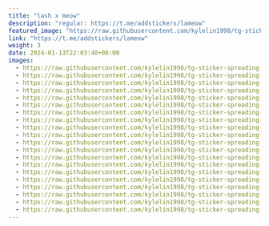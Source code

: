 ```yaml
---
title: "lash x meow"
description: "regular: https://t.me/addstickers/lameow"
featured_image: "https://raw.githubusercontent.com/kylelin1998/tg-sticker-spreading-worldwide-images/main/img/c1efba18-4d7f-44d5-b69d-0bf2fcd8d88c.jpg"
link: "https://t.me/addstickers/lameow"
weight: 3
date: 2024-01-13T22:03:40+08:00
images:
  - https://raw.githubusercontent.com/kylelin1998/tg-sticker-spreading-worldwide-images/main/img/c1efba18-4d7f-44d5-b69d-0bf2fcd8d88c.jpg
  - https://raw.githubusercontent.com/kylelin1998/tg-sticker-spreading-worldwide-images/main/img/0482ed08-f9ef-40eb-84a3-b88dda47ab4c.jpg
  - https://raw.githubusercontent.com/kylelin1998/tg-sticker-spreading-worldwide-images/main/img/98257e77-ee72-451f-8797-ee29be900212.jpg
  - https://raw.githubusercontent.com/kylelin1998/tg-sticker-spreading-worldwide-images/main/img/d97a3231-59ce-454c-aeff-6eaf2d77d3dc.jpg
  - https://raw.githubusercontent.com/kylelin1998/tg-sticker-spreading-worldwide-images/main/img/3be10667-fb7a-44b0-a3bf-b9a4eea4bbf0.jpg
  - https://raw.githubusercontent.com/kylelin1998/tg-sticker-spreading-worldwide-images/main/img/8dc274a1-8f3e-4937-afc2-9199f7011400.jpg
  - https://raw.githubusercontent.com/kylelin1998/tg-sticker-spreading-worldwide-images/main/img/3c4fb0b0-fdc8-44fe-b365-788917c79934.jpg
  - https://raw.githubusercontent.com/kylelin1998/tg-sticker-spreading-worldwide-images/main/img/43fc9f72-0d58-4653-ad76-df626cc211a7.jpg
  - https://raw.githubusercontent.com/kylelin1998/tg-sticker-spreading-worldwide-images/main/img/2b997f5b-b959-48ec-adbc-3b64c6bb91bd.jpg
  - https://raw.githubusercontent.com/kylelin1998/tg-sticker-spreading-worldwide-images/main/img/7977e55f-5a0c-475b-8ac2-3b63089a9154.jpg
  - https://raw.githubusercontent.com/kylelin1998/tg-sticker-spreading-worldwide-images/main/img/3a95ac8b-ef56-41c0-be2d-8945a62de263.jpg
  - https://raw.githubusercontent.com/kylelin1998/tg-sticker-spreading-worldwide-images/main/img/13eceb89-7698-4ae2-b8d2-7734fd5463f6.jpg
  - https://raw.githubusercontent.com/kylelin1998/tg-sticker-spreading-worldwide-images/main/img/99c2d917-648c-4018-8f5c-c8770380b00a.jpg
  - https://raw.githubusercontent.com/kylelin1998/tg-sticker-spreading-worldwide-images/main/img/4cea81bd-f7d6-4756-923f-cd979276754b.jpg
  - https://raw.githubusercontent.com/kylelin1998/tg-sticker-spreading-worldwide-images/main/img/69a9431b-a688-4d24-8c95-00601c470fb7.jpg
  - https://raw.githubusercontent.com/kylelin1998/tg-sticker-spreading-worldwide-images/main/img/c4c0adb7-e7e3-47d3-ac18-462a93af2570.jpg
  - https://raw.githubusercontent.com/kylelin1998/tg-sticker-spreading-worldwide-images/main/img/6f7836dc-ac93-491e-9b22-02821e5ba509.jpg
  - https://raw.githubusercontent.com/kylelin1998/tg-sticker-spreading-worldwide-images/main/img/040c153d-b086-4d79-8504-b067954f6959.jpg
  - https://raw.githubusercontent.com/kylelin1998/tg-sticker-spreading-worldwide-images/main/img/a9bdf1e2-7dfa-429f-b799-d9557dbfc652.jpg
  - https://raw.githubusercontent.com/kylelin1998/tg-sticker-spreading-worldwide-images/main/img/2c6e0eb0-54e1-47fd-9efa-74de8252aee7.jpg
---
```

